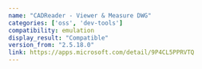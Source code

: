 ```yaml
---
name: "CADReader - Viewer & Measure DWG"
categories: ['oss', 'dev-tools']
compatibility: emulation
display_result: "Compatible"
version_from: "2.5.18.0"
link: https://apps.microsoft.com/detail/9P4CL5PPRVTQ
---
```

